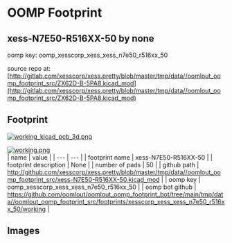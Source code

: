 # OOMP Footprint  
## xess-N7E50-R516XX-50  by none  
  
oomp key: oomp_xesscorp_xess_xess_n7e50_r516xx_50  
  
source repo at: [http://gitlab.com/xesscorp/xess.pretty/blob/master/tmp/data//oomlout_oomp_footprint_src/ZX62D-B-5PA8.kicad_mod](http://gitlab.com/xesscorp/xess.pretty/blob/master/tmp/data//oomlout_oomp_footprint_src/ZX62D-B-5PA8.kicad_mod)  
## Footprint  
  
[![working_kicad_pcb_3d.png](working_kicad_pcb_3d_600.png)](working_kicad_pcb_3d.png)  
  
[![working.png](working_600.png)](working.png)  
| name | value | 
| --- | --- | 
| footprint name | xess-N7E50-R516XX-50 | 
| footprint description | None | 
| number of pads | 50 | 
| github path | http://github.com/xesscorp/xess.pretty/blob/master/tmp/data//oomlout_oomp_footprint_src/xess-N7E50-R516XX-50.kicad_mod | 
| oomp key | oomp_xesscorp_xess_xess_n7e50_r516xx_50 | 
| oomp bot github | https://github.com/oomlout/oomlout_oomp_footprint_bot/tree/main/tmp/data//oomlout_oomp_footprint_src/footprints/xesscorp_xess_xess_n7e50_r516xx_50/working | 
## Images  
